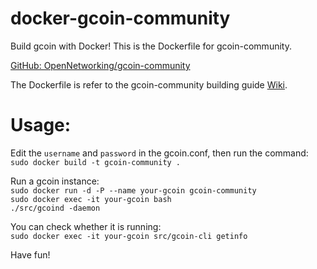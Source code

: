 # docker-gcoin-community
Build gcoin with Docker! This is the Dockerfile for gcoin-community.

[GitHub: OpenNetworking/gcoin-community](https://github.com/OpenNetworking/gcoin-community)  
  
The Dockerfile is refer to the gcoin-community building guide [Wiki](https://github.com/OpenNetworking/gcoin-community/wiki).


# Usage:

Edit the `username` and `password` in the gcoin.conf, then run the command:  
`sudo docker build -t gcoin-community .`

Run a gcoin instance:  
`sudo docker run -d -P --name your-gcoin gcoin-community`  
`sudo docker exec -it your-gcoin bash`  
`./src/gcoind -daemon`  
  
  
You can check whether it is running:  
`sudo docker exec -it your-gcoin src/gcoin-cli getinfo`


Have fun!
